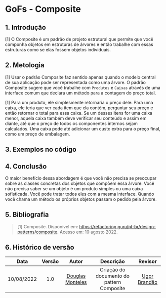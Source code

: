 # GoFs - Composite

## 1. Introdução
[1] O Composite é um padrão de projeto estrutural que permite que você componha objetos em estruturas de árvores e então trabalhe com essas estruturas como se elas fossem objetos individuais.

## 2. Metologia
[1] Usar o padrão Composite faz sentido apenas quando o modelo central de sua aplicação pode ser representada como uma árvore. O padrão Composite sugere que você trabalhe com `Produtos` e `Caixas` através de uma interface comum que declara um método para a contagem do preço total.

[1] Para um produto, ele simplesmente retornaria o preço dele. Para uma caixa, ele teria que ver cada item que ela contém, perguntar seu preço e então retornar o total para essa caixa. Se um desses itens for uma caixa menor, aquela caixa também deve verificar seu conteúdo e assim em diante, até que o preço de todos os componentes internos sejam calculados. Uma caixa pode até adicionar um custo extra para o preço final, como um preço de embalagem.

## 3. Exemplos no código



## 4. Conclusão
O maior benefício dessa abordagem é que você não precisa se preocupar sobre as classes concretas dos objetos que compõem essa árvore. Você não precisa saber se um objeto é um produto simples ou uma caixa sofisticada. Você pode tratar todos eles com a mesma interface. Quando você chama um método os próprios objetos passam o pedido pela árvore.

## 5. Bibliografia
> [1] Composite. Disponível em: <https://refactoring.guru/pt-br/design-patterns/composite>. Acesso em: 10 agosto 2022.

## 6. Histórico de versão
| Data | Versão | Autor | Descrição | Revisor |
| :-: | :-: | :-: | :-: | :-: |
| 10/08/2022 | 1.0 | [Douglas Monteles](https://github.com/DouglasMonteles) | Criação do documento do pattern Composite |[Ugor Brandão](https://github.com/ubrando) |
